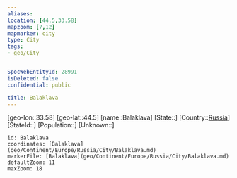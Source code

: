 ```yaml
---
aliases: 
location: [44.5,33.58]
mapzoom: [7,12] 
mapmarker: city 
type: City
tags:
- geo/City


SpocWebEntityId: 28991
isDeleted: false
confidential: public

title: Balaklava
---
```

[geo-lon::33.58]
[geo-lat::44.5]
[name::Balaklava]
[State::]
[Country::[Russia](geo/Continent/Europe/Russia.md)]
[StateId::]
[Population::]
[Unknown::]


```leaflet
id: Balaklava
coordinates: [Balaklava](geo/Continent/Europe/Russia/City/Balaklava.md)
markerFile: [Balaklava](geo/Continent/Europe/Russia/City/Balaklava.md)
defaultZoom: 11 
maxZoom: 18
```


